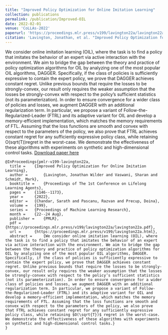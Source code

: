 ```yaml
---
title: "Improved Policy Optimization for Online Imitation Learning"
collection: publications
permalink: /publication/Improved-OIL
date: 2022-02-01
venue: 'CoLLAs-2022'
paperurl: 'https://proceedings.mlr.press/v199/lavington22a/lavington22a.pdf'
citation: 'Lavington, Jonathan, et al. "Improved Policy Optimization for Online Imitation Learning." CoLLAs 2022.'
---
```

We consider online imitation learning (OIL), where the task is to find a policy that imitates the behavior of an expert via active interaction with the environment. We aim to bridge the gap between the theory and practice of policy optimization algorithms for OIL by analyzing one of the most popular OIL algorithms, DAGGER. Specifically, if the class of policies is sufficiently expressive to contain the expert policy, we prove that DAGGER achieves constant regret. Unlike previous bounds that require the losses to be strongly-convex, our result only requires the weaker assumption that the losses be strongly-convex with respect to the policy’s sufficient statistics (not its parameterization). In order to ensure convergence for a wider class of policies and losses, we augment DAGGER with an additional regularization term. In particular, we propose a variant of Follow-the-Regularized-Leader (FTRL) and its adaptive variant for OIL and develop a memory-efficient implementation, which matches the memory requirements of FTL. Assuming that the loss functions are smooth and convex with respect to the parameters of the policy, we also prove that FTRL achieves constant regret for any sufficiently expressive policy class, while retaining O(sqrt(T))regret in the worst-case. We demonstrate the effectiveness of these algorithms with experiments on synthetic and high-dimensional control tasks.
[Download paper here](https://proceedings.mlr.press/v199/lavington22a/lavington22a.pdf)

```   
@InProceedings{pmlr-v199-lavington22a,
  title = 	 {Improved Policy Optimization for Online Imitation Learning},
  author =       {Lavington, Jonathan Wilder and Vaswani, Sharan and Schmidt, Mark},
  booktitle = 	 {Proceedings of The 1st Conference on Lifelong Learning Agents},
  pages = 	 {1146--1173},
  year = 	 {2022},
  editor = 	 {Chandar, Sarath and Pascanu, Razvan and Precup, Doina},
  volume = 	 {199},
  series = 	 {Proceedings of Machine Learning Research},
  month = 	 {22--24 Aug},
  publisher =    {PMLR},
  pdf = 	 {https://proceedings.mlr.press/v199/lavington22a/lavington22a.pdf},
  url = 	 {https://proceedings.mlr.press/v199/lavington22a.html},
  abstract = 	 {We consider online imitation learning (OIL), where the task is to find a policy that imitates the behavior of an expert via active interaction with the environment. We aim to bridge the gap between the theory and practice of policy optimization algorithms for OIL by analyzing one of the most popular OIL algorithms, DAGGER. Specifically, if the class of policies is sufficiently expressive to contain the expert policy, we prove that DAGGER achieves constant regret. Unlike previous bounds that require the losses to be strongly-convex, our result only requires the weaker assumption that the losses be strongly-convex with respect to the policy’s sufficient statistics (not its parameterization). In order to ensure convergence for a wider class of policies and losses, we augment DAGGER with an additional regularization term. In particular, we propose a variant of Follow-the-Regularized-Leader (FTRL) and its adaptive variant for OIL and develop a memory-efficient implementation, which matches the memory requirements of FTL. Assuming that the loss functions are smooth and convex with respect to the parameters of the policy, we also prove that FTRL achieves constant regret for any sufficiently expressive policy class, while retaining $O(\sqrt{T})$ regret in the worst-case. We demonstrate the effectiveness of these algorithms with experiments on synthetic and high-dimensional control tasks.}
} 
 ```